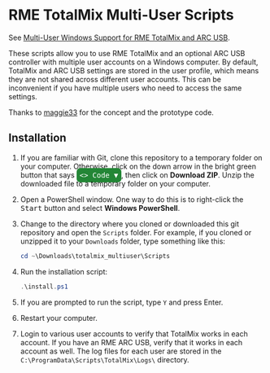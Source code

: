 # RME TotalMix Multi-User Scripts

See [Multi-User Windows Support for RME TotalMix and ARC USB](https://www.mslinn.com/av_studio/320-totalmix-multi-user.html).

These scripts allow you to use RME TotalMix and an optional ARC USB controller
with multiple user accounts on a Windows computer.
By default, TotalMix and ARC USB settings are stored in the user profile,
which means they are not shared across different user accounts.
This can be inconvenient if you have multiple users who need to access the same settings.

Thanks to [maggie33](https://forum.rme-audio.de/profile.php?id=40292)
for the concept and the prototype code.


## Installation

1. If you are familiar with Git, clone this repository to a temporary folder
   on your computer.
   Otherwise, click on the down arrow in the bright green button that says
   <kbd style="background: #238636; color: white; border-radius: 7px; padding: 6px;">&lt;&gt;&nbsp;Code&nbsp;&#9660;</kbd>,
   then click on **Download ZIP**.
   Unzip the downloaded file to a temporary folder on your computer.

2. Open a PowerShell window.
   One way to do this is to right-click the <kbd>Start</kbd> button and
   select **Windows PowerShell**.

3. Change to the directory where you cloned or downloaded this git repository
   and open the `Scripts` folder.
   For example, if you cloned or unzipped it to your `Downloads` folder,
   type something like this:

   ```powershell
   cd ~\Downloads\totalmix_multiuser\Scripts
   ```

4. Run the installation script:

   ```powershell
   .\install.ps1
   ```

5. If you are prompted to run the script, type `Y` and press Enter.

6. Restart your computer.

7. Login to various user accounts to verify that TotalMix works in each account.
   If you have an RME ARC USB, verify that it works in each account as well.
   The log files for each user are stored in the
   `C:\ProgramData\Scripts\TotalMix\Logs\` directory.
